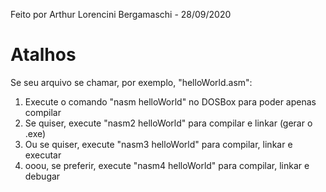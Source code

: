 Feito por Arthur Lorencini Bergamaschi - 28/09/2020  

# Atalhos

Se seu arquivo se chamar, por exemplo, "helloWorld.asm":  
1) Execute o comando "nasm helloWorld" no DOSBox para poder apenas compilar
2) Se quiser, execute "nasm2 helloWorld" para compilar e linkar (gerar o .exe)
3) Ou se quiser, execute "nasm3 helloWorld" para compilar, linkar e executar
4) ooou, se preferir, execute "nasm4 helloWorld" para compilar, linkar e debugar
